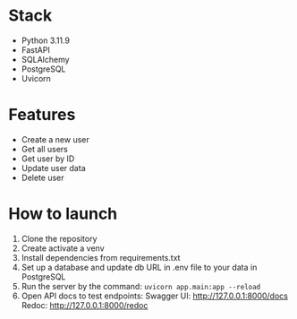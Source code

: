 # Stack
- Python 3.11.9
- FastAPI
- SQLAlchemy
- PostgreSQL
- Uvicorn

# Features
- Create a new user
- Get all users
- Get user by ID
- Update user data
- Delete user

# How to launch
1. Clone the repository
2. Create activate a venv
3. Install dependencies from requirements.txt
4. Set up a database and update db URL in .env file to your data in PostgreSQL
5. Run the server by the command:
     ```uvicorn app.main:app --reload```
6. Open API docs to test endpoints:
    Swagger UI: http://127.0.0.1:8000/docs
    Redoc: http://127.0.0.1:8000/redoc
